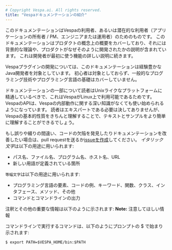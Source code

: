 ```yaml
---
# Copyright Vespa.ai. All rights reserved.
title: "Vespaドキュメンテーションの紹介"
---
```


このドキュメンテーションはVespaの利用者、あるいは潜在的な利用者（アプリケーションの所有者 / PM、エンジニアまたは運用者）のためのものです。
このドキュメンテーションはプロダクトの概念上の概要をカバーしており、それには背景的な理論や、プロダクトがなぜそのように開発されたかの説明が含まれています。
これは開発者が最初に使う機能の詳しい説明に続きます。

Vespaプラグインの開発については、このドキュメンテーションは経験豊かなJava開発者を対象としています。
初心者は対象としておらず、一般的なプログラミング技術やプログラミング言語の基礎はカバーしていません。

ドキュメンテーションの一部について読者はUnixライクなプラットフォームに精通しているべきで、これはVespaがLinux上で利用可能であるためです。
VespaのAPIは、Vespaの内部動作に関する深い知識がなくても使い始められるようになっています。
読者はエキスパートである必要は決してありませんが、Vespaの基本的性質をきちんと理解することで、テキストとサンプルをより簡単に理解することができるでしょう。

もし誤りや綴りの間違い、コードの欠陥を発見したりドキュメンテーションを改善したい場合は、pull requestを送るか[issueを作成](https://github.com/vespa-engine/vespa/issues)してください。
*イタリック文字*は以下の用途に用いられます:
* パス名、ファイル名、プログラム名、ホスト名、URL
* 新しい用語が定義されている箇所

`等幅文字`は以下の用途に用いられます:
* プログラミング言語の要素、コードの例、キーワード、関数、クラス、インタフェース、メソッド、その他
* コマンドとコマンドラインの出力

注釈とその他の重要な情報は以下のように示されます:
**Note:**
注意してほしい情報

コマンドラインで実行するコマンドは、以下のようにプロンプトの $ で始まり示されます:

```
$ export PATH=$VESPA_HOME/bin:$PATH
```
